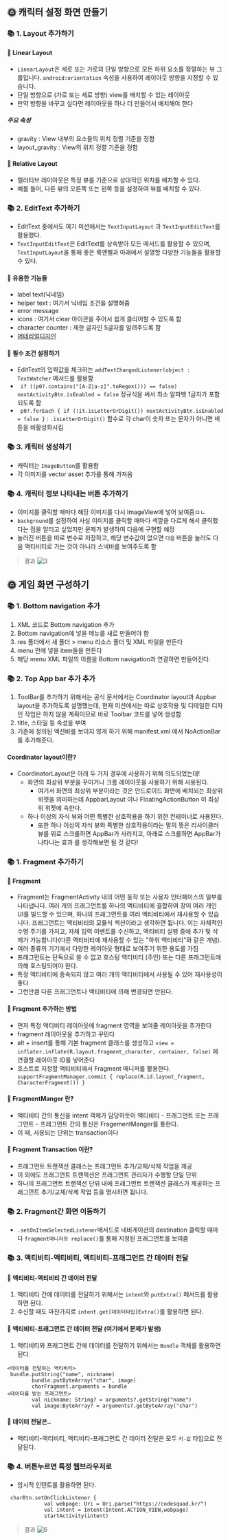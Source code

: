## 🌞 캐릭터 설정 화면 만들기
### 📚 1. Layout 추가하기
#### 🔖 Linear Layout
- `LinearLayout`은 세로 또는 가로의 단일 방향으로 모든 하위 요소를 정렬하는 뷰 그룹입니다. `android:orientation` 속성을 사용하여 레이아웃 방향을 지정할 수 있습니다.
- 단일 방향으로 (가로 또는 세로 방향) view를 배치할 수 있는 레이아웃
- 만약 방향을 바꾸고 싶다면 레이아웃을 하나 더 만들어서 배치해야 한다
##### 주요 속성
- gravity : View 내부의 요소들의 위치 정렬 기준을 정함
- layout_gravity : View의 위치 정렬 기준을 정함

#### 🔖 Relative Layout
- 렐러티브 레이아웃은 특정 뷰를 기준으로 상대적인 위치를 배치할 수 있다.
- 예를 들어, 다른 뷰의 오른쪽 또는 왼쪽 등을 설정하여 뷰를 배치할 수 있다.

### 📚 2. EditText 추가하기
- EditText 중에서도 여기 미션에서는 `TextInputLayout` 과 `TextInputEditText`를 활용했다.
- `TextInputEditText`은 EditText를 상속받아 모든 메서드를 활용할 수 있으며, `TextInputLayout`을 통해 좋은 룩앤삘과 아래에서 설명할 다양한 기능들을 활용할 수 있다.
#### 🔖 유용한 기능들
- label text(닉네임)
- helper text : 여기서 닉네임 조건을 설명해줌
- error message
- icons : 여기서 clear 아이콘을 주어서 쉽게 클리어할 수 있도록 함
- character counter : 제한 글자인 5글자를 알려주도록 함
- [머테리얼디자인](https://material.io/components/text-fields)

#### 🔖 필수 조건 설정하기
- EditText의 입력값을 체크하는 `addTextChangedListener(object : TextWatcher` 메서드를 활용함
- ` if ((p0?.contains("[A-Z|a-z]".toRegex())) == false) nextActivityBtn.isEnabled = false` 정규식을 써서 최소 알파벳 1글자가 포함되도록 함
- ` p0?.forEach {
  if (!it.isLetterOrDigit()) nextActivityBtn.isEnabled = false
  }` : `.isLetterOrDigit()` 함수로 각 char이 숫자 또는 문자가 아니면 버튼을 비활성화시킴

### 📚 3. 캐릭터 생성하기
- 캐릭터는 `ImageButton`를 활용함
- 각 이미지를 vector asset 추가를 통해 가져옴

### 📚 4. 캐릭터 정보 나타내는 버튼 추가하기
- 이미지를 클릭할 때마다 해당 이미지를 다시 ImageView에 넣어 보여줌ㅁㄴ
- `background`를 설정하여 사실 이미지를 클릭할 때마다 색깔을 다르게 해서 클릭했다는 점을 알리고 싶었지만 문제가 발생하여 다음에 구현할 예정
- 눌러진 버튼을 따로 변수로 저장하고, 해당 변수값이 없으면 `다음` 버튼을 눌러도 다음 액티비티로 가는 것이 아니라 스낵바를 보여주도록 함

> 결과
![3](https://user-images.githubusercontent.com/95393311/155262912-de6e3c5c-feef-4473-a739-5888fb27c0db.gif)


## 🌞 게임 화면 구성하기
### 📚 1. Bottom navigation 추가
1. XML 코드로 Bottom navigation 추가
2. Bottom navigation에 넣을 메뉴를 새로 만들어야 함
3. res 폴더에서 새 폴더 > menu 리소스 폴더 및 XML 파일을 만든다
4. menu 안에 넣을 item들을 만든다
5. 해당 menu XML 파일의 이름을 Bottom navigation과 연결하면 만들어진다.

### 📚 2. Top App bar 추가 추가
1. ToolBar를 추가하기 위해서는 공식 문서에서는 Coordinator layout과 Appbar layout을 추가하도록 설명했는데, 현재 미션에서는 따로 상호작용 및 디테일한 디자인 작업은 하지 않을 계획이므로 바로 Toolbar 코드를 넣어 생성함
2. title, 스타일 등 속성을 부여
3. 기존에 정의된 액션바를 보이지 않게 하기 위해 manifest.xml 에서 NoActionBar를 추가해준다.

#### Coordinator layout이란?
- CoordinatorLayout은 아래 두 가지 경우에 사용하기 위해 의도되었는데!
    - 화면의 최상위 부분을 꾸미거나 크롬 레이아웃을 사용하기 위해 사용된다.
        - 여기서 화면의 최상위 부분이라는 것은 안드로이드 화면에 배치되는 최상위 위젯을 의미하는데 AppbarLayout 이나 FloatingActionButton 이 최상위 위젯에 속한다.
    - 하나 이상의 자식 뷰와 어떤 특별한 상호작용을 하기 위한 컨테이너로 사용된다.
        - 또한 하나 이상의 자식 뷰와 특별한 상호작용이라는 말의 뜻은 리사이클러뷰를 위로 스크롤하면 AppBar가 사라지고, 아래로 스크롤하면 AppBar가 나타나는 효과 를 생각해보면 될 것 같다!

### 📚 1. Fragment 추가하기
#### 🔖 Fragment
- Fragment는 FragmentActivity 내의 어떤 동작 또는 사용자 인터페이스의 일부를 나타냅니다. 여러 개의 프래그먼트를 하나의 액티비티에 결합하여 창이 여러 개인 UI를 빌드할 수 있으며, 하나의 프래그먼트를 여러 액티비티에서 재사용할 수 있습니다. 프래그먼트는 액티비티의 모듈식 섹션이라고 생각하면 됩니다. 이는 자체적인 수명 주기를 가지고, 자체 입력 이벤트를 수신하고, 액티비티 실행 중에 추가 및 삭제가 가능합니다(다른 액티비티에 재사용할 수 있는 "하위 액티비티"와 같은 개념).
- 여러 종류의 기기에서 다양한 레이아웃 형태로 보여주기 위한 용도를 가짐
- 프래그먼트는 단독으로 쓸 수 없고 호스팅 액티비티 (주인) 또는 다른 프래그먼트에 의해 호스팅되어야 한다.
- 특정 액티비티에 종속되지 않고 여러 개의 액티비티에서 사용될 수 있어 재사용성이 좋다
- 그런만큼 다른 프래그먼트나 액티비티에 의해 변경되면 안된다.

#### 🔖 Fragment 추가하는 방법
- 먼저 특정 액티비티 레이아웃에 fragment 영역을 보여줄 레이아웃을 추가한다
- fragment 레이아웃을 추가하고 꾸민다
- alt + insert를 통해 기본 fragment 클래스를 생성하고 `view = inflater.inflate(R.layout.fragment_character, container, false)` 에 연결할 레이아웃 ID를 넣어준다
- 호스트로 지정할 액티비티에서 Fragment 매니저를 활용한다.
`supportFragmentManager.commit {
  replace(R.id.layout_fragment, CharacterFragment())
  }`

#### 🔖 FragmentManger 란?
- 액티비티 간의 통신을 intent 객체가 담당하듯이 액티비티 - 프래그먼트 또는 프래그먼트 - 프래그먼트 간의 통신은 FragementManger를 통한다.
- 이 때, 사용되는 단위는 transaction이다

#### 🔖 Fragment Transaction 이란?
- 프래그먼트 트랜잭션 클래스는 프래그먼트 추가/교체/삭제 작업을 제공
- 이 외에도 프래그먼트 트랜잭션은 프래그먼트 관리자가 수행할 단일 단위
- 하나의 프래그먼트 트랜잭션 단위 내에 프래그먼트 트랜잭션 클래스가 제공하는 프래그먼트 추가/교체/삭제 작업 등을 명시하면 됩니다.

### 📚 2. Fragment간 화면 이동하기
- `.setOnItemSelectedListener`메서드로 네비게이션의 destination 클릭할 때마다 `fragment매니저의 replace()`를 통해 지정된 프래그먼트를 보여줌

### 📚 3. 액티비티-액티비티, 액티비티-프래그먼트 간 데이터 전달
#### 🔖 액티비티-액티비티 간 데이터 전달
1. 액티비티 간에 데이터를 전달하기 위해서는 `intent`와 `putExtra()` 메서드를 활용하면 된다.
2. 수신할 때도 마찬가지로 `intent.get[데이터타입]Extra()`를 활용하면 된다.

#### 🔖 액티비티-프래그먼트 간 데이터 전달 (여기에서 문제가 발생)
1. 액티비티와 프래그먼트 간에 데이터를 전달하기 위해서는 `Bundle` 객체를 활용하면 된다.
```
<데이터를 전달하는 액티비티>
 bundle.putString("name", nickname)
        bundle.putByteArray("char", image)
        charFragment.arguments = bundle
<데이터를 받는 프래그먼트>
        val nickname: String? = arguments?.getString("name")
        val image:ByteArray? = arguments?.getByteArray("char")        
```

#### 🔖 데이터 전달은..
- 액티비티-액티비티, 액티비티-프래그먼트 간 데이터 전달은 모두 `키-값` 타입으로 전달된다.

### 📚 4. 버튼누르면 특정 웹브라우저로
- 암시적 인텐트를 활용하면 된다.
```
 charBtn.setOnClickListener {
            val webpage: Uri = Uri.parse("https://codesquad.kr/")
            val intent = Intent(Intent.ACTION_VIEW,webpage)
            startActivity(intent)
```
> 결과
![6](https://user-images.githubusercontent.com/95393311/155262179-bc5f6cfd-f076-4554-9553-17f765471e6b.gif)

